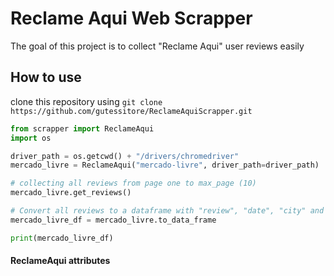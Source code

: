 # Reclame Aqui Web Scrapper

The goal of this project is to collect "Reclame Aqui" user reviews easily

## How to use

clone this repository using `git clone https://github.com/gutessitore/ReclameAquiScrapper.git`

```python
from scrapper import ReclameAqui
import os

driver_path = os.getcwd() + "/drivers/chromedriver"
mercado_livre = ReclameAqui("mercado-livre", driver_path=driver_path)

# collecting all reviews from page one to max_page (10)
mercado_livre.get_reviews()

# Convert all reviews to a dataframe with "review", "date", "city" and "status" columns
mercado_livre_df = mercado_livre.to_data_frame

print(mercado_livre_df)
```

#### ReclameAqui attributes